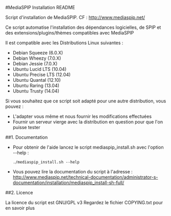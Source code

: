 #MediaSPIP Installation README

Script d'installation de MediaSPIP.
CF : http://www.mediaspip.net/

Ce script automatise l'installation des dépendances logicielles, de SPIP et des extensions/plugins/thèmes compatibles avec MediaSPIP

Il est compatible avec les Distributions Linux suivantes :

* Debian Squeeze (6.0.X)
* Debian Wheezy (7.0.X)
* Debian Jessie (7.0.X)
* Ubuntu Lucid LTS (10.04)
* Ubuntu Precise LTS (12.04)
* Ubuntu Quantal (12.10)
* Ubuntu Raring (13.04)
* Ubuntu Trusty (14.04)

Si vous souhaitez que ce script soit adapté pour une autre distribution, vous pouvez :

* L'adapter vous même et nous fournir les modifications effectuées
* Fournir un serveur vierge avec la distribution en question pour que l'on puisse tester

##1. Documentation

* Pour obtenir de l'aide lancez le script mediaspip_install.sh avec l'option --help :

  ```
  ./mediaspip_install.sh --help
  ```

* Vous pouvez lire la documentation du script à l'adresse : http://www.mediaspip.net/technical-documentation/administrator-s-documentation/installation/mediaspip_install-sh-full/

##2. Licence

La licence du script est GNU/GPL v3
Regardez le fichier COPYING.txt pour en savoir plus
